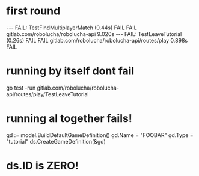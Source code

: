 # first round 

--- FAIL: TestFindMultiplayerMatch (0.44s)
FAIL
FAIL    gitlab.com/robolucha/robolucha-api      9.020s
--- FAIL: TestLeaveTutorial (0.26s)
FAIL
FAIL    gitlab.com/robolucha/robolucha-api/routes/play  0.898s
FAIL


# running by itself dont fail
go test -run gitlab.com/robolucha/robolucha-api/routes/play/TestLeaveTutorial

# running al together fails!

gd := model.BuildDefaultGameDefinition()
	gd.Name = "FOOBAR"
	gd.Type = "tutorial"
	ds.CreateGameDefinition(&gd)

# ds.ID is ZERO!

